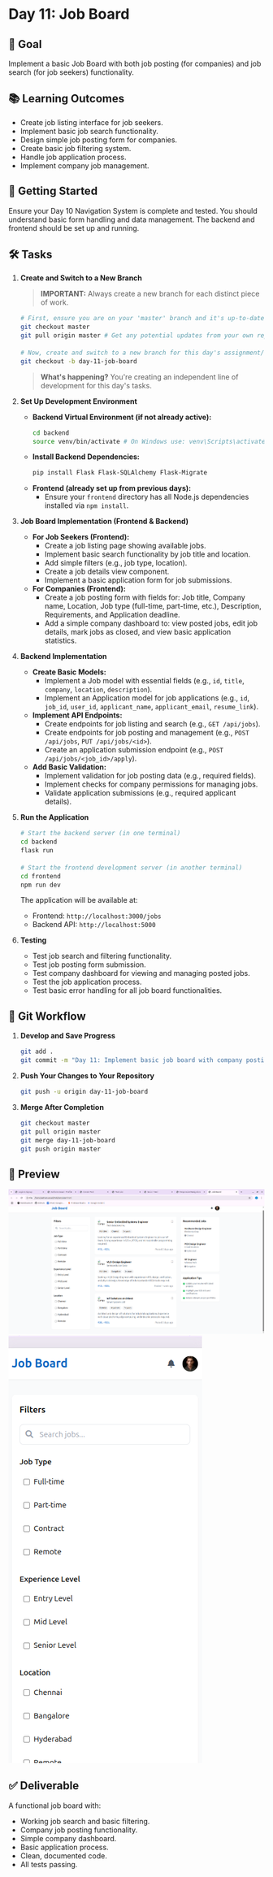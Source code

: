 # Day 11: Job Board

## 🎯 Goal

Implement a basic Job Board with both job posting (for companies) and job search (for job seekers) functionality.

## 📚 Learning Outcomes

- Create job listing interface for job seekers.
- Implement basic job search functionality.
- Design simple job posting form for companies.
- Create basic job filtering system.
- Handle job application process.
- Implement company job management.

## 🚀 Getting Started

Ensure your Day 10 Navigation System is complete and tested. You should understand basic form handling and data management. The backend and frontend should be set up and running.

## 🛠️ Tasks

1.  **Create and Switch to a New Branch**

    > **IMPORTANT:** Always create a new branch for each distinct piece of work.

    ```bash
    # First, ensure you are on your 'master' branch and it's up-to-date
    git checkout master
    git pull origin master # Get any potential updates from your own repository's master

    # Now, create and switch to a new branch for this day's assignment/feature
    git checkout -b day-11-job-board
    ```

    > **What's happening?** You're creating an independent line of development for this day's tasks.

2.  **Set Up Development Environment**

    - **Backend Virtual Environment (if not already active):**
      ```bash
      cd backend
      source venv/bin/activate # On Windows use: venv\Scripts\activate
      ```
    - **Install Backend Dependencies:**
      ```bash
      pip install Flask Flask-SQLAlchemy Flask-Migrate
      ```
    - **Frontend (already set up from previous days):**
      - Ensure your `frontend` directory has all Node.js dependencies installed via `npm install`.

3.  **Job Board Implementation (Frontend & Backend)**

    - **For Job Seekers (Frontend):**
      - Create a job listing page showing available jobs.
      - Implement basic search functionality by job title and location.
      - Add simple filters (e.g., job type, location).
      - Create a job details view component.
      - Implement a basic application form for job submissions.
    - **For Companies (Frontend):**
      - Create a job posting form with fields for: Job title, Company name, Location, Job type (full-time, part-time, etc.), Description, Requirements, and Application deadline.
      - Add a simple company dashboard to: view posted jobs, edit job details, mark jobs as closed, and view basic application statistics.

4.  **Backend Implementation**

    - **Create Basic Models:**
      - Implement a Job model with essential fields (e.g., `id`, `title`, `company`, `location`, `description`).
      - Implement an Application model for job applications (e.g., `id`, `job_id`, `user_id`, `applicant_name`, `applicant_email`, `resume_link`).
    - **Implement API Endpoints:**
      - Create endpoints for job listing and search (e.g., `GET /api/jobs`).
      - Create endpoints for job posting and management (e.g., `POST /api/jobs`, `PUT /api/jobs/<id>`).
      - Create an application submission endpoint (e.g., `POST /api/jobs/<job_id>/apply`).
    - **Add Basic Validation:**
      - Implement validation for job posting data (e.g., required fields).
      - Implement checks for company permissions for managing jobs.
      - Validate application submissions (e.g., required applicant details).

5.  **Run the Application**

    ```bash
    # Start the backend server (in one terminal)
    cd backend
    flask run

    # Start the frontend development server (in another terminal)
    cd frontend
    npm run dev
    ```

    The application will be available at:

    - Frontend: `http://localhost:3000/jobs`
    - Backend API: `http://localhost:5000`

6.  **Testing**

    - Test job search and filtering functionality.
    - Test job posting form submission.
    - Test company dashboard for viewing and managing posted jobs.
    - Test the job application process.
    - Test basic error handling for all job board functionalities.

## 🔄 Git Workflow

1.  **Develop and Save Progress**

    ```bash
    git add .
    git commit -m "Day 11: Implement basic job board with company posting"
    ```

2.  **Push Your Changes to Your Repository**

    ```bash
    git push -u origin day-11-job-board
    ```

3.  **Merge After Completion**

    ```bash
    git checkout master
    git pull origin master
    git merge day-11-job-board
    git push origin master
    ```

## 📸 Preview

![Job Board Desktop View](job-board-desk.png)
![Job Board Mobile View](job-board-mobile.png)

## ✅ Deliverable

A functional job board with:

- Working job search and basic filtering.
- Company job posting functionality.
- Simple company dashboard.
- Basic application process.
- Clean, documented code.
- All tests passing.
